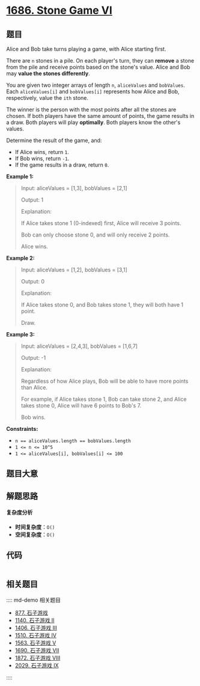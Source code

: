# [1686. Stone Game VI](https://leetcode.com/problems/stone-game-vi/)

## 题目

Alice and Bob take turns playing a game, with Alice starting first.

There are `n` stones in a pile. On each player's turn, they can **remove** a
stone from the pile and receive points based on the stone's value. Alice and
Bob may **value the stones differently**.

You are given two integer arrays of length `n`, `aliceValues` and `bobValues`.
Each `aliceValues[i]` and `bobValues[i]` represents how Alice and Bob,
respectively, value the `ith` stone.

The winner is the person with the most points after all the stones are chosen.
If both players have the same amount of points, the game results in a draw.
Both players will play **optimally**. Both players know the other's values.

Determine the result of the game, and:

- If Alice wins, return `1`.
- If Bob wins, return `-1`.
- If the game results in a draw, return `0`.

**Example 1:**

> Input: aliceValues = [1,3], bobValues = [2,1]
>
> Output: 1
>
> Explanation:
>
> If Alice takes stone 1 (0-indexed) first, Alice will receive 3 points.
>
> Bob can only choose stone 0, and will only receive 2 points.
>
> Alice wins.

**Example 2:**

> Input: aliceValues = [1,2], bobValues = [3,1]
>
> Output: 0
>
> Explanation:
>
> If Alice takes stone 0, and Bob takes stone 1, they will both have 1 point.
>
> Draw.

**Example 3:**

> Input: aliceValues = [2,4,3], bobValues = [1,6,7]
>
> Output: -1
>
> Explanation:
>
> Regardless of how Alice plays, Bob will be able to have more points than Alice.
>
> For example, if Alice takes stone 1, Bob can take stone 2, and Alice takes stone 0, Alice will have 6 points to Bob's 7.
>
> Bob wins.

**Constraints:**

- `n == aliceValues.length == bobValues.length`
- `1 <= n <= 10^5`
- `1 <= aliceValues[i], bobValues[i] <= 100`

## 题目大意

## 解题思路

#### 复杂度分析

- **时间复杂度**：`O()`
- **空间复杂度**：`O()`

## 代码

```javascript

```

## 相关题目

:::: md-demo 相关题目

- [877. 石子游戏](https://leetcode.com/problems/stone-game)
- [1140. 石子游戏 II](https://leetcode.com/problems/stone-game-ii)
- [1406. 石子游戏 III](https://leetcode.com/problems/stone-game-iii)
- [1510. 石子游戏 IV](https://leetcode.com/problems/stone-game-iv)
- [1563. 石子游戏 V](https://leetcode.com/problems/stone-game-v)
- [1690. 石子游戏 VII](https://leetcode.com/problems/stone-game-vii)
- [1872. 石子游戏 VIII](https://leetcode.com/problems/stone-game-viii)
- [2029. 石子游戏 IX](https://leetcode.com/problems/stone-game-ix)

::::
